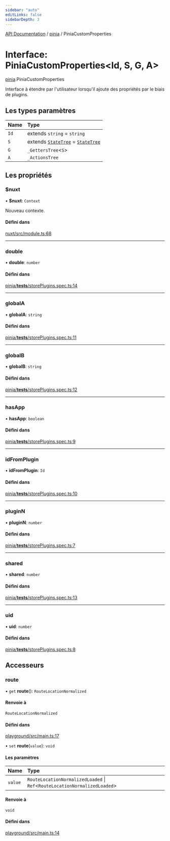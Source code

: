 ```yaml
---
sidebar: "auto"
editLinks: false
sidebarDepth: 3
---
```


[API Documentation](../index.md) / [pinia](../modules/pinia.md) / PiniaCustomProperties

# Interface: PiniaCustomProperties<Id, S, G, A\>

[pinia](../modules/pinia.md).PiniaCustomProperties

Interface à étendre par l'utilisateur lorsqu'il ajoute des propriétés par le biais de plugins.

## Les types paramètres

| Name | Type |
| :------ | :------ |
| `Id` | extends `string` = `string` |
| `S` | extends [`StateTree`](../modules/pinia.md#statetree) = [`StateTree`](../modules/pinia.md#statetree) |
| `G` | `_GettersTree`<`S`\> |
| `A` | `_ActionsTree` |

## Les propriétés

### $nuxt

• **$nuxt**: `Context`

Nouveau contexte.

#### Défini dans

[nuxt/src/module.ts:68](https://github.com/posva/pinia/blob/46c50b2/packages/nuxt/src/module.ts#L68)

___

### double

• **double**: `number`

#### Défini dans

[pinia/__tests__/storePlugins.spec.ts:14](https://github.com/posva/pinia/blob/46c50b2/packages/pinia/__tests__/storePlugins.spec.ts#L14)

___

### globalA

• **globalA**: `string`

#### Défini dans

[pinia/__tests__/storePlugins.spec.ts:11](https://github.com/posva/pinia/blob/46c50b2/packages/pinia/__tests__/storePlugins.spec.ts#L11)

___

### globalB

• **globalB**: `string`

#### Défini dans

[pinia/__tests__/storePlugins.spec.ts:12](https://github.com/posva/pinia/blob/46c50b2/packages/pinia/__tests__/storePlugins.spec.ts#L12)

___

### hasApp

• **hasApp**: `boolean`

#### Défini dans

[pinia/__tests__/storePlugins.spec.ts:9](https://github.com/posva/pinia/blob/46c50b2/packages/pinia/__tests__/storePlugins.spec.ts#L9)

___

### idFromPlugin

• **idFromPlugin**: `Id`

#### Défini dans

[pinia/__tests__/storePlugins.spec.ts:10](https://github.com/posva/pinia/blob/46c50b2/packages/pinia/__tests__/storePlugins.spec.ts#L10)

___

### pluginN

• **pluginN**: `number`

#### Défini dans

[pinia/__tests__/storePlugins.spec.ts:7](https://github.com/posva/pinia/blob/46c50b2/packages/pinia/__tests__/storePlugins.spec.ts#L7)

___

### shared

• **shared**: `number`

#### Défini dans

[pinia/__tests__/storePlugins.spec.ts:13](https://github.com/posva/pinia/blob/46c50b2/packages/pinia/__tests__/storePlugins.spec.ts#L13)

___

### uid

• **uid**: `number`

#### Défini dans

[pinia/__tests__/storePlugins.spec.ts:8](https://github.com/posva/pinia/blob/46c50b2/packages/pinia/__tests__/storePlugins.spec.ts#L8)

## Accesseurs

### route

• `get` **route**(): `RouteLocationNormalized`

#### Renvoie à

`RouteLocationNormalized`

#### Défini dans

[playground/src/main.ts:17](https://github.com/posva/pinia/blob/46c50b2/packages/playground/src/main.ts#L17)

• `set` **route**(`value`): `void`

#### Les paramètres

| Name | Type |
| :------ | :------ |
| `value` | `RouteLocationNormalizedLoaded` \| `Ref`<`RouteLocationNormalizedLoaded`\> |

#### Renvoie à

`void`

#### Défini dans

[playground/src/main.ts:14](https://github.com/posva/pinia/blob/46c50b2/packages/playground/src/main.ts#L14)
